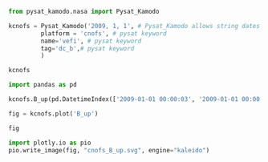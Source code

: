 ```python
from pysat_kamodo.nasa import Pysat_Kamodo
```

```python
kcnofs = Pysat_Kamodo('2009, 1, 1', # Pysat_Kamodo allows string dates
         platform = 'cnofs', # pysat keyword
         name='vefi', # pysat keyword
         tag='dc_b',# pysat keyword
         )
```

```python
kcnofs
```

```python
import pandas as pd
```

```python
kcnofs.B_up(pd.DatetimeIndex(['2009-01-01 00:00:03', '2009-01-01 00:00:05']))
```

```python
fig = kcnofs.plot('B_up')
```

```python
fig
```

```python
import plotly.io as pio
pio.write_image(fig, "cnofs_B_up.svg", engine="kaleido")
```
